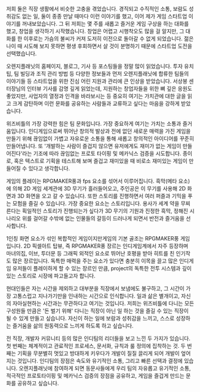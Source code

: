 ﻿저희 둘은 직장 생활에서 비슷한 고충을 겪었습니다. 경직되고 수직적인 소통, 보람도 성취감도 없는 일, 둘이 종종 만날 때마다 이런 이야기를 했고, 이어 제가 게임 스타트업 이야기를 꺼내보았습니다. 그 뒤 저희는 몇 주를 새롭고 즐거운 게임 구상을 하는 대화를 했고, 창업을 생각하기 시작했습니다. 창업은 어렵고 시행착오도 많을 걸 알지만, 그 대화를 한 이후로는 가슴의 불씨가 커져 도저히 이전으로 돌아갈 수 없게 되었습니다. 젊은 나이 때 시도해 보지 못하면 평생 후회하면서 살 것이 분명하기 때문에 스타트업 도전을 선택했습니다.

오렌지플래닛의 홈페이지, 블로그, 기사 등 포스팅들을 정말 많이 읽었습니다. 투자 유치 팁, 팀 빌딩과 조직 관리 방법 등 다양한 정보들과 먼저 오렌지플래닛에 합류한 팀들의 이야기들 등 스타트업을 위한 진심 어린 지원과 관리에 큰 인상을 받았습니다. 서상봉 센터장님의 인터뷰 기사를 감명 깊게 읽었는데, 지원하는 창업자들을 위한 뼈 깊은  응원도 좋았지만, 사업자의 열정과 인격을 바라보시는 등 중요히 여기는 가치관에 대한 글을 읽고 크게 감탄하며 이런 문화를 공유하는 사람들과 교류하고 싶다는 마음을 강하게 받았습니다.

위즈비틀의 가장 강력한 힘은 팀 문화입니다. 가장 중요하게 여기는 가치는 소통과 즐거움입니다. 인디게임으로써 뛰어난 창의적 발상과 전에 없던 새로운 매력을 가진 게임을 만들기 위해 끊임없이 가볍고 자유로운 소통을 통해 새롭고 창의적인 아이디어를 꾸준히 만들어냅니다. 또 '개발하는 사람이 즐겁지 않으면 유저에게도 재미가 없는 게임이 만들어진다'라는 기조에 따라 끊임없는 프로토 타이핑 및 메카닉스 검증을 시도합니다. 종이로, 혹은 텍스트로 기획을 테스트해 보며 즐겁고 재미있을 때 비로소 재미있는 게임이 만들어질 수 있다고 생각합니다.

게임의 플레이는 RPGMAKER풍과 fps 요소를 섞어서 이루어집니다. 흑막(메타 요소)에 의해 2D 게임 세계관에 3D 무기가 흘러들어오고, 주인공은 이 무기를 사용해 2D 화면과 3D 화면을 오고 갈 수 있습니다. 또한 스토리를 진행하면서 여러 퍼즐과 기믹을 푸는 모험을 즐길 수 있습니다. 가장 중요한 요소는 스토리입니다. 용사가 세계 약을 무찌른다는 획일적인 스토리가 진행되는가 싶다가 3D 무기의 기원과 진정한 흑막, 정해진 시나리오 위를 걸어갈 수밖에 없는 인물들의 갈등이 드러나게 되면서 반전과 즐거움을 선사합니다.

1인칭 화면 요소가 섞인 복합적인 게임이지만게임의 기본 골조는 RPGMAKER풍 게임입니다. 2D 픽셀아트 탑뷰, 즉 RPGMAKER풍 장르는 인디게임계에서 자주 등장하며 마녀의집, 이브, 투더문 등 그래픽 외적인 요소로 뛰어난 호평을 받아 히트를 친 인기작도 많은 장르입니다. 독특한 매력을 주는 요소가 있다면 충분히 이목을 끌고 많은 인디게임 유저들이 플레이하게 할 수 있는 장르인 만큼, project의 독특한 전투 시스템과 깊이있는 스토리로 시장에 파고들고자 합니다.

현대인들은 자는 시간을 제외하고 대부분을 직장에서 보냄에도 불구하고, 그 시간이 가장 고통스럽고 지나가기만을 인내하는 시간으로 인식합니다. 일과 삶은 별개이고, 자신의 자아실현하는 시간과는 무관하다고 여기는 것입니다. 저희는 위즈비틀에 다니는 모든 구성원들 만큼은 '돈 벌기 위해' 다니는 직장이 아닌 일 하는 것을 즐길 수 있는 직장이 될 수 있게 만들고 싶습니다. 자신이 하는 일에 보람과 성취감을 느끼고, 스스로 성장하는 즐거움을 삶의 원동력으로 느끼게 하도록 하고 싶습니다.

전 직장, 개발자 커뮤니티 등의 많은 인디팀의 리더들을 보고 느낀 두 가지가 있습니다. 첫 번째는 체계적이고 관료적인 프로세스, 문서화, 규칙과 룰 정의에 집착하는 것. 두 번째는 기획을 무분별히 멋있고 방대하게 키우다가 개발이 질질 끌리게 되어 개발이 엎어지는 것입니다. 인디팀의 장점은 속도와 유기적인 소통, 그리고 빠른 선택과 결정에 있습니다. 오렌지플래닛에 참여하게 되면 동문사들에게 우리 팀의 자유롭고 유기적인 소통, 적극적인 프로토타이핑 및 메카닉스 검증의 장점을 공유하고, 게임을 즐겁게 만드는 문화를 공유하고 싶습니다.

